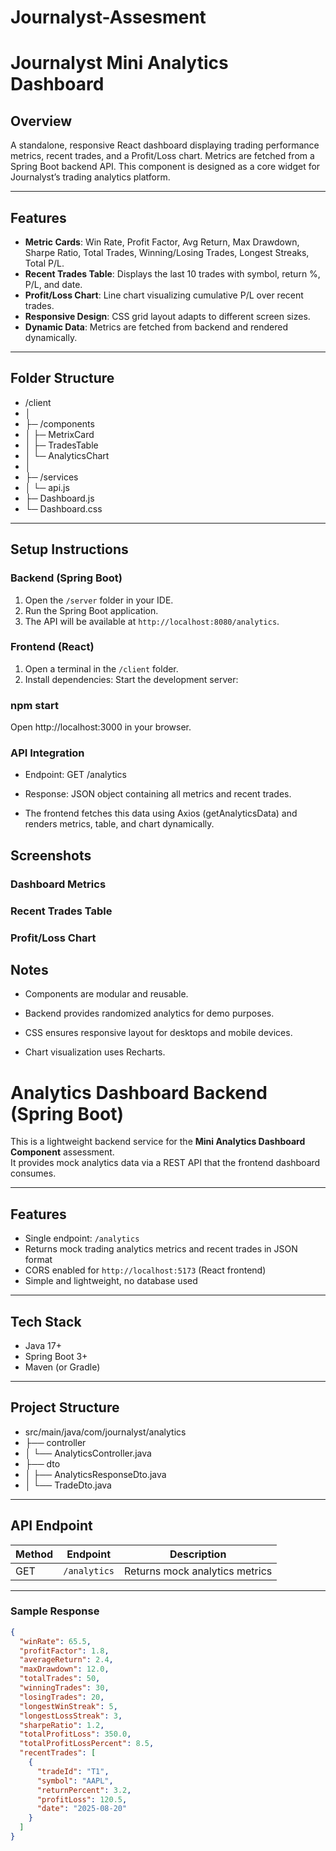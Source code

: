 # Journalyst-Assesment

# Journalyst Mini Analytics Dashboard

## Overview
A standalone, responsive React dashboard displaying trading performance metrics, recent trades, and a Profit/Loss chart. Metrics are fetched from a Spring Boot backend API. This component is designed as a core widget for Journalyst’s trading analytics platform.

---

## Features
- **Metric Cards**: Win Rate, Profit Factor, Avg Return, Max Drawdown, Sharpe Ratio, Total Trades, Winning/Losing Trades, Longest Streaks, Total P/L.
- **Recent Trades Table**: Displays the last 10 trades with symbol, return %, P/L, and date.
- **Profit/Loss Chart**: Line chart visualizing cumulative P/L over recent trades.
- **Responsive Design**: CSS grid layout adapts to different screen sizes.
- **Dynamic Data**: Metrics are fetched from backend and rendered dynamically.

---

## Folder Structure

- /client
- │
- ├─ /components
- │ ├─ MetrixCard
- │ ├─ TradesTable 
- │ └─ AnalyticsChart
- │
- ├─ /services
- │ └─ api.js
- ├─ Dashboard.js 
- └─ Dashboard.css 


---

## Setup Instructions

### Backend (Spring Boot)
1. Open the `/server` folder in your IDE.
2. Run the Spring Boot application.
3. The API will be available at `http://localhost:8080/analytics`.

### Frontend (React)
1. Open a terminal in the `/client` folder.
2. Install dependencies:
   Start the development server:

### npm start


Open http://localhost:3000 in your browser.


### API Integration

- Endpoint: GET /analytics

- Response: JSON object containing all metrics and recent trades.

- The frontend fetches this data using Axios (getAnalyticsData) and renders metrics, table, and chart dynamically.

## Screenshots
### Dashboard Metrics

### Recent Trades Table

### Profit/Loss Chart

## Notes

- Components are modular and reusable.

- Backend provides randomized analytics for demo purposes.

- CSS ensures responsive layout for desktops and mobile devices.

- Chart visualization uses Recharts.

#  Analytics Dashboard Backend (Spring Boot)

This is a lightweight backend service for the **Mini Analytics Dashboard Component** assessment.  
It provides mock analytics data via a REST API that the frontend dashboard consumes.

---

##  Features
- Single endpoint: `/analytics`
- Returns mock trading analytics metrics and recent trades in JSON format
- CORS enabled for `http://localhost:5173` (React frontend)
- Simple and lightweight, no database used

---

##  Tech Stack
- Java 17+
- Spring Boot 3+
- Maven (or Gradle)

---

##  Project Structure
- src/main/java/com/journalyst/analytics
- ├── controller
- │ └── AnalyticsController.java
- ├── dto
- │ ├── AnalyticsResponseDto.java
- │ └── TradeDto.java



---

##  API Endpoint
| Method | Endpoint      | Description                     |
|--------|--------------|---------------------------------|
| GET    | `/analytics` | Returns mock analytics metrics |

---

###  Sample Response
```json
{
  "winRate": 65.5,
  "profitFactor": 1.8,
  "averageReturn": 2.4,
  "maxDrawdown": 12.0,
  "totalTrades": 50,
  "winningTrades": 30,
  "losingTrades": 20,
  "longestWinStreak": 5,
  "longestLossStreak": 3,
  "sharpeRatio": 1.2,
  "totalProfitLoss": 350.0,
  "totalProfitLossPercent": 8.5,
  "recentTrades": [
    {
      "tradeId": "T1",
      "symbol": "AAPL",
      "returnPercent": 3.2,
      "profitLoss": 120.5,
      "date": "2025-08-20"
    }
  ]
}


